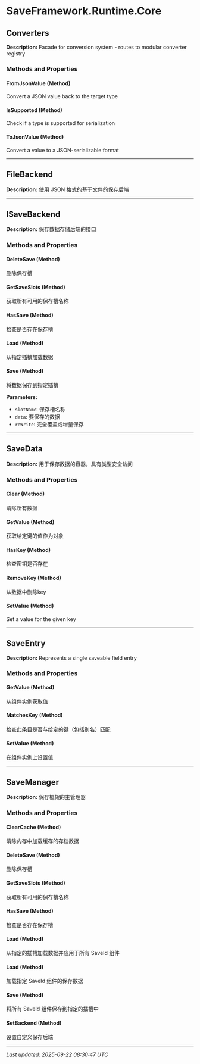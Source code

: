 # SaveFramework.Runtime.Core

## Converters

**Description:** Facade for conversion system - routes to modular converter registry

### Methods and Properties

#### FromJsonValue (Method)
Convert a JSON value back to the target type

#### IsSupported (Method)
Check if a type is supported for serialization

#### ToJsonValue (Method)
Convert a value to a JSON-serializable format

---

## FileBackend

**Description:** 使用 JSON 格式的基于文件的保存后端

---

## ISaveBackend

**Description:** 保存数据存储后端的接口

### Methods and Properties

#### DeleteSave (Method)
删除保存槽

#### GetSaveSlots (Method)
获取所有可用的保存槽名称

#### HasSave (Method)
检查是否存在保存槽

#### Load (Method)
从指定插槽加载数据

#### Save (Method)
将数据保存到指定插槽

**Parameters:**
- `slotName`: 保存槽名称
- `data`: 要保存的数据
- `reWrite`: 完全覆盖或增量保存

---

## SaveData

**Description:** 用于保存数据的容器，具有类型安全访问

### Methods and Properties

#### Clear (Method)
清除所有数据

#### GetValue (Method)
获取给定键的值作为对象

#### HasKey (Method)
检查密钥是否存在

#### RemoveKey (Method)
从数据中删除key

#### SetValue (Method)
Set a value for the given key

---

## SaveEntry

**Description:** Represents a single saveable field entry

### Methods and Properties

#### GetValue (Method)
从组件实例获取值

#### MatchesKey (Method)
检查此条目是否与给定的键（包括别名）匹配

#### SetValue (Method)
在组件实例上设置值

---

## SaveManager

**Description:** 保存框架的主管理器

### Methods and Properties

#### ClearCache (Method)
清除内存中加载缓存的存档数据

#### DeleteSave (Method)
删除保存槽

#### GetSaveSlots (Method)
获取所有可用的保存槽名称

#### HasSave (Method)
检查是否存在保存槽

#### Load (Method)
从指定的插槽加载数据并应用于所有 SaveId 组件

#### Load (Method)
加载指定 SaveId 组件的保存数据

#### Save (Method)
将所有 SaveId 组件保存到指定的插槽中

#### SetBackend (Method)
设置自定义保存后端

---

*Last updated: 2025-09-22 08:30:47 UTC*
